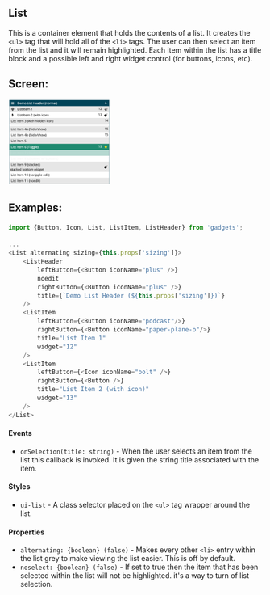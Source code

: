 <a name="module_List"></a>

## List
This is a container element that holds the contents of a list.  It creates
the `<ul>` tag that will hold all of the `<li>` tags.  The user can
then select an item from the list and it will remain highlighted.  Each
item within the list has a title block and a possible left and right
widget control (for buttons, icons, etc).

## Screen:
<img src="https://github.com/jmquigley/gadgets/blob/master/images/list.png" width="40%" />

## Examples:

```javascript
import {Button, Icon, List, ListItem, ListHeader} from 'gadgets';

...
<List alternating sizing={this.props['sizing']}>
    <ListHeader
        leftButton={<Button iconName="plus" />}
        noedit
        rightButton={<Button iconName="plus" />}
        title={`Demo List Header (${this.props['sizing']})`}
    />
    <ListItem
        leftButton={<Button iconName="podcast"/>}
        rightButton={<Button iconName="paper-plane-o"/>}
        title="List Item 1"
        widget="12"
    />
    <ListItem
        leftButton={<Icon iconName="bolt" />}
        rightButton={<Button />}
        title="List Item 2 (with icon)"
        widget="13"
    />
</List>
```

#### Events
- `onSelection(title: string)` - When the user selects an item from the list
this callback is invoked.  It is given the string title associated with
the item.

#### Styles
- `ui-list` - A class selector placed on the `<ul>` tag wrapper around the
list.

#### Properties
- `alternating: {boolean} (false)` - Makes every other `<li>` entry within the
list grey to make viewing the list easier.  This is off by default.
- `noselect: {boolean} (false)` - If set to true then the item that has been
selected within the list will not be highlighted.  it's a way to turn of list
selection.

